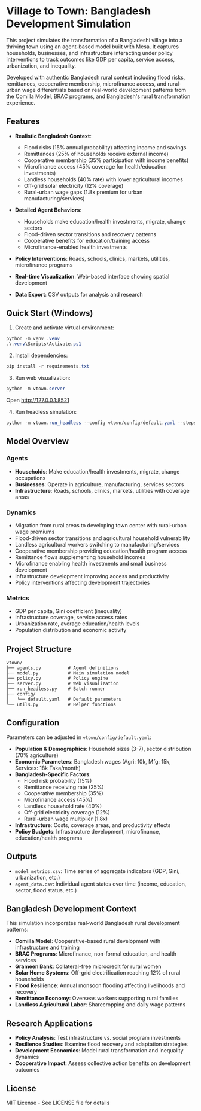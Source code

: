 # Village to Town: Bangladesh Development Simulation

This project simulates the transformation of a Bangladeshi village into a thriving town using an agent-based model built with Mesa. It captures households, businesses, and infrastructure interacting under policy interventions to track outcomes like GDP per capita, service access, urbanization, and inequality.

Developed with authentic Bangladesh rural context including flood risks, remittances, cooperative membership, microfinance access, and rural-urban wage differentials based on real-world development patterns from the Comilla Model, BRAC programs, and Bangladesh's rural transformation experience.

## Features

- **Realistic Bangladesh Context**: 
  - Flood risks (15% annual probability) affecting income and savings
  - Remittances (25% of households receive external income)
  - Cooperative membership (35% participation with income benefits)  
  - Microfinance access (45% coverage for health/education investments)
  - Landless households (40% rate) with lower agricultural incomes
  - Off-grid solar electricity (12% coverage)
  - Rural-urban wage gaps (1.8x premium for urban manufacturing/services)

- **Detailed Agent Behaviors**: 
  - Households make education/health investments, migrate, change sectors
  - Flood-driven sector transitions and recovery patterns
  - Cooperative benefits for education/training access
  - Microfinance-enabled health investments

- **Policy Interventions**: Roads, schools, clinics, markets, utilities, microfinance programs
- **Real-time Visualization**: Web-based interface showing spatial development  
- **Data Export**: CSV outputs for analysis and research

## Quick Start (Windows)

1. Create and activate virtual environment:
```powershell
python -m venv .venv
.\.venv\Scripts\Activate.ps1
```

2. Install dependencies:
```powershell
pip install -r requirements.txt
```

3. Run web visualization:
```powershell
python -m vtown.server
```
Open http://127.0.0.1:8521

4. Run headless simulation:
```powershell
python -m vtown.run_headless --config vtown/config/default.yaml --steps 200 --output outputs/
```

## Model Overview

### Agents
- **Households**: Make education/health investments, migrate, change occupations
- **Businesses**: Operate in agriculture, manufacturing, services sectors
- **Infrastructure**: Roads, schools, clinics, markets, utilities with coverage areas

### Dynamics
- Migration from rural areas to developing town center with rural-urban wage premiums
- Flood-driven sector transitions and agricultural household vulnerability
- Landless agricultural workers switching to manufacturing/services
- Cooperative membership providing education/health program access
- Remittance flows supplementing household incomes
- Microfinance enabling health investments and small business development
- Infrastructure development improving access and productivity
- Policy interventions affecting development trajectories

### Metrics
- GDP per capita, Gini coefficient (inequality)
- Infrastructure coverage, service access rates
- Urbanization rate, average education/health levels
- Population distribution and economic activity

## Project Structure

```
vtown/
├── agents.py          # Agent definitions
├── model.py           # Main simulation model
├── policy.py          # Policy engine
├── server.py          # Web visualization
├── run_headless.py    # Batch runner
├── config/
│   └── default.yaml   # Default parameters
└── utils.py           # Helper functions
```

## Configuration

Parameters can be adjusted in `vtown/config/default.yaml`:
- **Population & Demographics**: Household sizes (3-7), sector distribution (70% agriculture)
- **Economic Parameters**: Bangladesh wages (Agri: 10k, Mfg: 15k, Services: 18k Taka/month)
- **Bangladesh-Specific Factors**: 
  - Flood risk probability (15%)
  - Remittance receiving rate (25%)
  - Cooperative membership (35%)
  - Microfinance access (45%)
  - Landless household rate (40%)
  - Off-grid electricity coverage (12%)
  - Rural-urban wage multiplier (1.8x)
- **Infrastructure**: Costs, coverage areas, and productivity effects
- **Policy Budgets**: Infrastructure development, microfinance, education/health programs

## Outputs

- `model_metrics.csv`: Time series of aggregate indicators (GDP, Gini, urbanization, etc.)
- `agent_data.csv`: Individual agent states over time (income, education, sector, flood status, etc.)

## Bangladesh Development Context

This simulation incorporates real-world Bangladesh rural development patterns:

- **Comilla Model**: Cooperative-based rural development with infrastructure and training
- **BRAC Programs**: Microfinance, non-formal education, and health services
- **Grameen Bank**: Collateral-free microcredit for rural women
- **Solar Home Systems**: Off-grid electrification reaching 12% of rural households
- **Flood Resilience**: Annual monsoon flooding affecting livelihoods and recovery
- **Remittance Economy**: Overseas workers supporting rural families
- **Landless Agricultural Labor**: Sharecropping and daily wage patterns

## Research Applications

- **Policy Analysis**: Test infrastructure vs. social program investments
- **Resilience Studies**: Examine flood recovery and adaptation strategies  
- **Development Economics**: Model rural transformation and inequality dynamics
- **Cooperative Impact**: Assess collective action benefits on development outcomes

## License

MIT License - See LICENSE file for details
